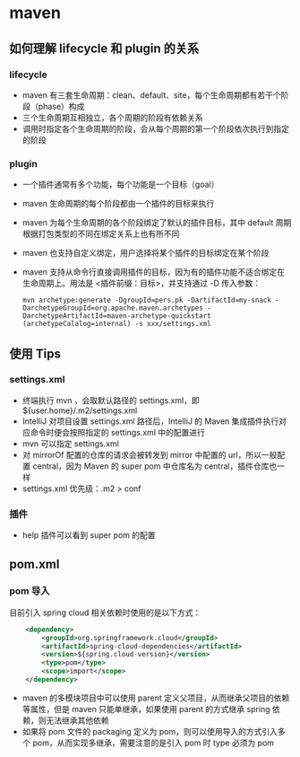 # maven

## 如何理解 lifecycle 和 plugin 的关系

### lifecycle

* maven 有三套生命周期：clean、default、site，每个生命周期都有若干个阶段（phase）构成
* 三个生命周期互相独立，各个周期的阶段有依赖关系
* 调用时指定各个生命周期的阶段，会从每个周期的第一个阶段依次执行到指定的阶段

### plugin

* 一个插件通常有多个功能，每个功能是一个目标（goal）
* maven 生命周期的每个阶段都由一个插件的目标来执行
* maven 为每个生命周期的各个阶段绑定了默认的插件目标，其中 default 周期根据打包类型的不同在绑定关系上也有所不同
* maven 也支持自定义绑定，用户选择将某个插件的目标绑定在某个阶段
* maven 支持从命令行直接调用插件的目标，因为有的插件功能不适合绑定在生命周期上。用法是 <插件前缀：目标>，并支持通过 -D 传入参数：

    ```shell
    mvn archetype:generate -DgroupId=pers.pk -DartifactId=my-snack -DarchetypeGroupId=org.apache.maven.archetypes -DarchetypeArtifactId=maven-archetype-quickstart (archetypeCalalog=internal) -s xxx/settings.xml
    ```

## 使用 Tips

### settings.xml

* 终端执行 mvn ，会取默认路径的 settings.xml，即 ${user.home}/.m2/settings.xml
* IntelliJ 对项目设置 settings.xml 路径后，IntelliJ 的 Maven 集成插件执行对应命令时便会按照指定的 settings.xml 中的配置进行
* mvn 可以指定 settings.xml
* 对 mirrorOf 配置的仓库的请求会被转发到 mirror 中配置的 url，所以一般配置 central，因为 Maven 的 super pom 中仓库名为 central，插件仓库也一样
* settings.xml 优先级：.m2 > conf

### 插件

* help 插件可以看到 super pom 的配置

## pom.xml

### pom 导入

目前引入 spring cloud 相关依赖时使用的是以下方式：

```xml
    <dependency>
        <groupId>org.springframework.cloud</groupId>
        <artifactId>spring-cloud-dependencies</artifactId>
        <version>${spring.cloud-version}</version>
        <type>pom</type>
        <scope>import</scope>
    </dependency>
```

* maven 的多模块项目中可以使用 parent 定义父项目，从而继承父项目的依赖等属性，但是 maven 只能单继承，如果使用 parent 的方式继承 spring 依赖，则无法继承其他依赖
* 如果将 pom 文件的 packaging 定义为 pom，则可以使用导入的方式引入多个 pom，从而实现多继承，需要注意的是引入 pom 时 type 必须为 pom
